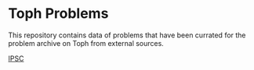 # Toph Problems

This repository contains data of problems that have been currated for the problem archive on Toph from external sources.

[IPSC](https://toph.co/problems/internet-problem-solving-contest)
